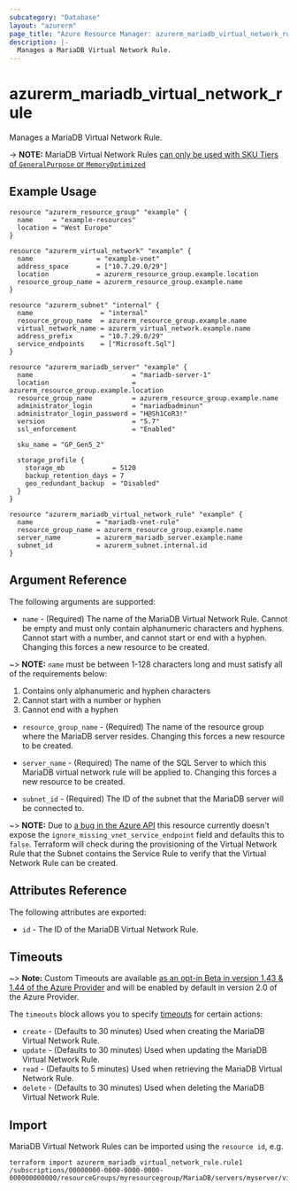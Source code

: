 ```yaml
---
subcategory: "Database"
layout: "azurerm"
page_title: "Azure Resource Manager: azurerm_mariadb_virtual_network_rule"
description: |-
  Manages a MariaDB Virtual Network Rule.
---
```


# azurerm_mariadb_virtual_network_rule

Manages a MariaDB Virtual Network Rule.

-> **NOTE:** MariaDB Virtual Network Rules [can only be used with SKU Tiers of `GeneralPurpose` or `MemoryOptimized`](https://docs.microsoft.com/en-us/azure/mariadb/concepts-data-access-security-vnet)

## Example Usage

```hcl
resource "azurerm_resource_group" "example" {
  name     = "example-resources"
  location = "West Europe"
}

resource "azurerm_virtual_network" "example" {
  name                = "example-vnet"
  address_space       = ["10.7.29.0/29"]
  location            = azurerm_resource_group.example.location
  resource_group_name = azurerm_resource_group.example.name
}

resource "azurerm_subnet" "internal" {
  name                 = "internal"
  resource_group_name  = azurerm_resource_group.example.name
  virtual_network_name = azurerm_virtual_network.example.name
  address_prefix       = "10.7.29.0/29"
  service_endpoints    = ["Microsoft.Sql"]
}

resource "azurerm_mariadb_server" "example" {
  name                         = "mariadb-server-1"
  location                     = azurerm_resource_group.example.location
  resource_group_name          = azurerm_resource_group.example.name
  administrator_login          = "mariadbadminun"
  administrator_login_password = "H@Sh1CoR3!"
  version                      = "5.7"
  ssl_enforcement              = "Enabled"

  sku_name = "GP_Gen5_2"

  storage_profile {
    storage_mb            = 5120
    backup_retention_days = 7
    geo_redundant_backup  = "Disabled"
  }
}

resource "azurerm_mariadb_virtual_network_rule" "example" {
  name                = "mariadb-vnet-rule"
  resource_group_name = azurerm_resource_group.example.name
  server_name         = azurerm_mariadb_server.example.name
  subnet_id           = azurerm_subnet.internal.id
}
```

## Argument Reference

The following arguments are supported:

* `name` - (Required) The name of the MariaDB Virtual Network Rule. Cannot be empty and must only contain alphanumeric characters and hyphens. Cannot start with a number, and cannot start or end with a hyphen. Changing this forces a new resource to be created.

~> **NOTE:** `name` must be between 1-128 characters long and must satisfy all of the requirements below:
1. Contains only alphanumeric and hyphen characters
2. Cannot start with a number or hyphen
3. Cannot end with a hyphen

* `resource_group_name` - (Required) The name of the resource group where the MariaDB server resides. Changing this forces a new resource to be created.

* `server_name` - (Required) The name of the SQL Server to which this MariaDB virtual network rule will be applied to. Changing this forces a new resource to be created.

* `subnet_id` - (Required) The ID of the subnet that the MariaDB server will be connected to.

~> **NOTE:** Due to [a bug in the Azure API](https://github.com/Azure/azure-rest-api-specs/issues/3719) this resource currently doesn't expose the `ignore_missing_vnet_service_endpoint` field and defaults this to `false`. Terraform will check during the provisioning of the Virtual Network Rule that the Subnet contains the Service Rule to verify that the Virtual Network Rule can be created.

## Attributes Reference

The following attributes are exported:

* `id` - The ID of the MariaDB Virtual Network Rule.

## Timeouts

~> **Note:** Custom Timeouts are available [as an opt-in Beta in version 1.43 & 1.44 of the Azure Provider](/docs/providers/azurerm/guides/2.0-beta.html) and will be enabled by default in version 2.0 of the Azure Provider.

The `timeouts` block allows you to specify [timeouts](https://www.terraform.io/docs/configuration/resources.html#timeouts) for certain actions:

* `create` - (Defaults to 30 minutes) Used when creating the MariaDB Virtual Network Rule.
* `update` - (Defaults to 30 minutes) Used when updating the MariaDB Virtual Network Rule.
* `read` - (Defaults to 5 minutes) Used when retrieving the MariaDB Virtual Network Rule.
* `delete` - (Defaults to 30 minutes) Used when deleting the MariaDB Virtual Network Rule.

## Import

MariaDB Virtual Network Rules can be imported using the `resource id`, e.g.

```shell
terraform import azurerm_mariadb_virtual_network_rule.rule1 /subscriptions/00000000-0000-0000-0000-000000000000/resourceGroups/myresourcegroup/MariaDB/servers/myserver/virtualNetworkRules/vnetrulename
```
